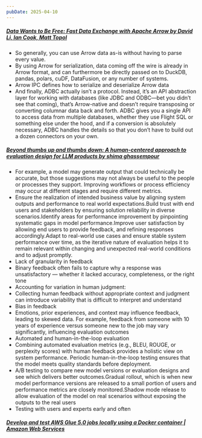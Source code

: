 ```yaml
---
pubDate: 2025-04-10
---
```


##### [Data Wants to Be Free: Fast Data Exchange with Apache Arrow by David Li, Ian Cook, Matt Topol](https://arrow.apache.org/blog/2025/02/28/data-wants-to-be-free/)

- So generally, you can use Arrow data as-is without having to parse every value.
- By using Arrow for serialization, data coming off the wire is already in Arrow format, and can furthermore be directly passed on to DuckDB, pandas, polars, cuDF, DataFusion, or any number of systems.
- Arrow IPC defines how to serialize and deserialize Arrow data
- And finally, ADBC actually isn’t a protocol. Instead, it’s an API abstraction layer for working with databases (like JDBC and ODBC—bet you didn’t see that coming), that’s Arrow-native and doesn’t require transposing or converting columnar data back and forth. ADBC gives you a single API to access data from multiple databases, whether they use Flight SQL or something else under the hood, and if a conversion is absolutely necessary, ADBC handles the details so that you don’t have to build out a dozen connectors on your own.

##### [Beyond thumbs up and thumbs down: A human-centered approach to evaluation design for LLM products by shima ghassempour](https://medium.com/data-science-at-microsoft/beyond-thumbs-up-and-thumbs-down-a-human-centered-approach-to-evaluation-design-for-llm-products-d2df5c821da5)

- For example, a model may generate output that could technically be accurate, but those suggestions may not always be useful to the people or processes they support. Improving workflows or process efficiency may occur at different stages and require different metrics.
- Ensure the realization of intended business value by aligning system outputs and performance to real world expectations.Build trust with end users and stakeholders by ensuring solution reliability in diverse scenarios.Identify areas for performance improvement by pinpointing systematic gaps in model performance.Improve user satisfaction by allowing end users to provide feedback, and refining responses accordingly.Adapt to real-world use cases and ensure stable system performance over time, as the iterative nature of evaluation helps it to remain relevant within changing and unexpected real-world conditions and to adjust promptly.
- Lack of granularity in feedback
- Binary feedback often fails to capture why a response was unsatisfactory — whether it lacked accuracy, completeness, or the right tone
- Accounting for variation in human judgment:
- Collecting human feedback without appropriate context and judgment can introduce variability that is difficult to interpret and understand
- Bias in feedback
- Emotions, prior experiences, and context may influence feedback, leading to skewed data. For example, feedback from someone with 10 years of experience versus someone new to the job may vary significantly, influencing evaluation outcomes
- Automated and human-in-the-loop evaluation
- Combining automated evaluation metrics (e.g., BLEU, ROUGE, or perplexity scores) with human feedback provides a holistic view on system performance. Periodic human-in-the-loop testing ensures that the model meets quality standards before deployment.
- A/B testing to compare new model versions or evaluation designs and see which delivers better outcomes.Gradual rollout, which is when new model performance versions are released to a small portion of users and performance metrics are closely monitored.Shadow mode release to allow evaluation of the model on real scenarios without exposing the outputs to the real users
- Testing with users and experts early and often

##### [Develop and test AWS Glue 5.0 jobs locally using a Docker container | Amazon Web Services](https://aws.amazon.com/blogs/big-data/develop-and-test-aws-glue-5-0-jobs-locally-using-a-docker-container/)